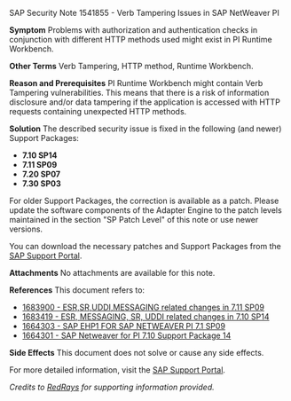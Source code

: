 SAP Security Note 1541855 - Verb Tampering Issues in SAP NetWeaver PI

**Symptom**
Problems with authorization and authentication checks in conjunction with different HTTP methods used might exist in PI Runtime Workbench.

**Other Terms**
Verb Tampering, HTTP method, Runtime Workbench.

**Reason and Prerequisites**
PI Runtime Workbench might contain Verb Tampering vulnerabilities. This means that there is a risk of information disclosure and/or data tampering if the application is accessed with HTTP requests containing unexpected HTTP methods.

**Solution**
The described security issue is fixed in the following (and newer) Support Packages:

- **7.10 SP14**
- **7.11 SP09**
- **7.20 SP07**
- **7.30 SP03**

For older Support Packages, the correction is available as a patch. Please update the software components of the Adapter Engine to the patch levels maintained in the section "SP Patch Level" of this note or use newer versions.

You can download the necessary patches and Support Packages from the [SAP Support Portal](https://me.sap.com/sap/support/sfm/notes/print/0001541855?language=en-US&token=9F0236866CE0C94C1A0B11E22433DC12).

**Attachments**
No attachments are available for this note.

**References**
This document refers to:
- [1683900 - ESR,SR,UDDI,MESSAGING related changes in 7.11 SP09](https://me.sap.com/servicessupport/knowledge/1683900)
- [1683419 - ESR, MESSAGING, SR, UDDI related changes in 7.10 SP14](https://me.sap.com/servicessupport/knowledge/1683419)
- [1664303 - SAP EHP1 FOR SAP NETWEAVER PI 7.1 SP09](https://me.sap.com/servicessupport/knowledge/1664303)
- [1664301 - SAP Netweaver for PI 7.10 Support Package 14](https://me.sap.com/servicessupport/knowledge/1664301)

**Side Effects**
This document does not solve or cause any side effects.

For more detailed information, visit the [SAP Support Portal](https://me.sap.com/).

*Credits to [RedRays](https://redrays.io) for supporting information provided.*